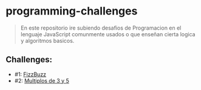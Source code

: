 # programming-challenges
 > En este repositorio ire subiendo desafios de Programacion en el lenguaje JavaScript comunmente usados o que enseñan cierta logica y algoritmos basicos. 

## Challenges: 

+ #1: [FizzBuzz](/Challenges/FizzBuzz.js)
+ #2: [Multiplos de 3 y 5](/Challenges/Multiplos-3-y-5.js)